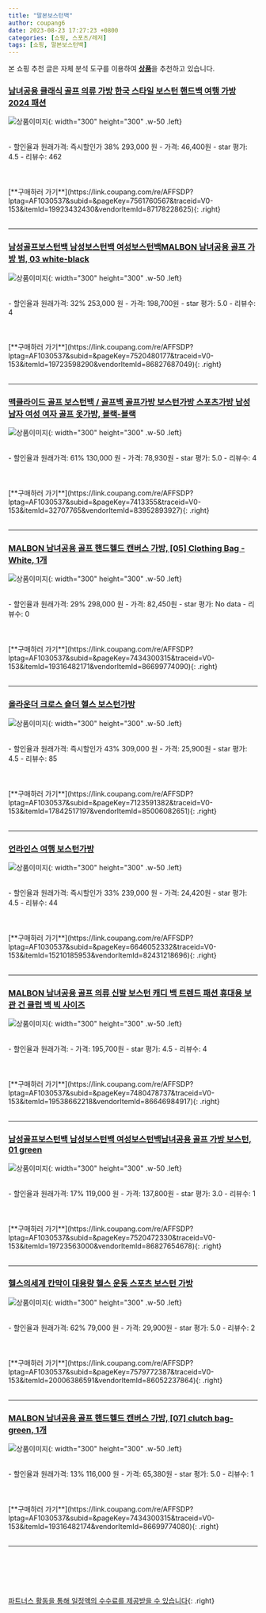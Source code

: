 ```yaml
---
title: "말본보스턴백"
author: coupang6
date: 2023-08-23 17:27:23 +0800
categories: [쇼핑, 스포츠/레저]
tags: [쇼핑, 말본보스턴백]
---
```


본 쇼핑 추천 글은 자체 분석 도구를 이용하여 [**상품**](https://link.coupang.com/a/bao1ui)을 추천하고 있습니다.

### [남녀공용 클래식 골프 의류 가방 한국 스타일 보스턴 핸드백 여행 가방 2024 패션](https://link.coupang.com/re/AFFSDP?lptag=AF1030537&subid=&pageKey=7561760567&traceid=V0-153&itemId=19923432430&vendorItemId=87178228625)

![상품이미지](https://thumbnail6.coupangcdn.com/thumbnails/remote/230x230ex/image/vendor_inventory/48b5/9cc84a2ccafb636a415916abca7b797d6a318985115fdeaab7f34fafb73f.jpg){: width="300" height="300" .w-50 .left}


<br>
- 할인율과 원래가격: 즉시할인가 38%  293,000   원
- 가격: 46,400원
- star 평가: 4.5
- 리뷰수: 462
<br>
<br>
<br>
<br>
[**구매하러 가기**](https://link.coupang.com/re/AFFSDP?lptag=AF1030537&subid=&pageKey=7561760567&traceid=V0-153&itemId=19923432430&vendorItemId=87178228625){: .right}
<br>
<br>

---

### [남성골프보스턴백 남성보스턴백 여성보스턴백MALBON 남녀공용 골프 가방 범, 03 white-black](https://link.coupang.com/re/AFFSDP?lptag=AF1030537&subid=&pageKey=7520480177&traceid=V0-153&itemId=19723598290&vendorItemId=86827687049)

![상품이미지](https://thumbnail6.coupangcdn.com/thumbnails/remote/230x230ex/image/vendor_inventory/0fb5/55d4e4cc7e4288f428bfa01f317b0c896295f48ea8245dc8269fccd92047.jpg){: width="300" height="300" .w-50 .left}


<br>
- 할인율과 원래가격: 32%  253,000   원
- 가격: 198,700원
- star 평가: 5.0
- 리뷰수: 4
<br>
<br>
<br>
<br>
[**구매하러 가기**](https://link.coupang.com/re/AFFSDP?lptag=AF1030537&subid=&pageKey=7520480177&traceid=V0-153&itemId=19723598290&vendorItemId=86827687049){: .right}
<br>
<br>

---

### [맥클라이드 골프 보스턴백 / 골프백 골프가방 보스턴가방 스포츠가방 남성 남자 여성 여자 골프 옷가방, 블랙-블랙](https://link.coupang.com/re/AFFSDP?lptag=AF1030537&subid=&pageKey=7413355&traceid=V0-153&itemId=32707765&vendorItemId=83952893927)

![상품이미지](https://thumbnail10.coupangcdn.com/thumbnails/remote/230x230ex/image/vendor_inventory/8c47/1b17b3dd8552224be5a04d8fc150b6e1e335ef29ac9d8353356458b889e5.jpg){: width="300" height="300" .w-50 .left}


<br>
- 할인율과 원래가격: 61%  130,000   원
- 가격: 78,930원
- star 평가: 5.0
- 리뷰수: 4
<br>
<br>
<br>
<br>
[**구매하러 가기**](https://link.coupang.com/re/AFFSDP?lptag=AF1030537&subid=&pageKey=7413355&traceid=V0-153&itemId=32707765&vendorItemId=83952893927){: .right}
<br>
<br>

---

### [MALBON 남녀공용 골프 핸드헬드 캔버스 가방, [05] Clothing Bag - White, 1개](https://link.coupang.com/re/AFFSDP?lptag=AF1030537&subid=&pageKey=7434300315&traceid=V0-153&itemId=19316482171&vendorItemId=86699774090)

![상품이미지](https://thumbnail9.coupangcdn.com/thumbnails/remote/230x230ex/image/vendor_inventory/bf59/8be3bb7d86069d57ae2870e25936ee3bc2c5201beb5bec87009ef6fc7f79.jpg){: width="300" height="300" .w-50 .left}


<br>
- 할인율과 원래가격: 29%  298,000   원
- 가격: 82,450원
- star 평가: No data
- 리뷰수: 0
<br>
<br>
<br>
<br>
[**구매하러 가기**](https://link.coupang.com/re/AFFSDP?lptag=AF1030537&subid=&pageKey=7434300315&traceid=V0-153&itemId=19316482171&vendorItemId=86699774090){: .right}
<br>
<br>

---

### [올라운더 크로스 숄더 헬스 보스턴가방](https://link.coupang.com/re/AFFSDP?lptag=AF1030537&subid=&pageKey=7123591382&traceid=V0-153&itemId=17842517197&vendorItemId=85006082651)

![상품이미지](https://thumbnail9.coupangcdn.com/thumbnails/remote/230x230ex/image/rs_quotation_api/sjmwmmuq/6a3b2936c96c4feb988b6d67aed6e946.jpg){: width="300" height="300" .w-50 .left}


<br>
- 할인율과 원래가격: 즉시할인가 43%  309,000   원
- 가격: 25,900원
- star 평가: 4.5
- 리뷰수: 85
<br>
<br>
<br>
<br>
[**구매하러 가기**](https://link.coupang.com/re/AFFSDP?lptag=AF1030537&subid=&pageKey=7123591382&traceid=V0-153&itemId=17842517197&vendorItemId=85006082651){: .right}
<br>
<br>

---

### [언라인스 여행 보스턴가방](https://link.coupang.com/re/AFFSDP?lptag=AF1030537&subid=&pageKey=6646052332&traceid=V0-153&itemId=15210185953&vendorItemId=82431218696)

![상품이미지](https://thumbnail7.coupangcdn.com/thumbnails/remote/230x230ex/image/rs_quotation_api/cnsy329d/3910b358757148b3a8523197caf885f4.jpg){: width="300" height="300" .w-50 .left}


<br>
- 할인율과 원래가격: 즉시할인가 33%  239,000   원
- 가격: 24,420원
- star 평가: 4.5
- 리뷰수: 44
<br>
<br>
<br>
<br>
[**구매하러 가기**](https://link.coupang.com/re/AFFSDP?lptag=AF1030537&subid=&pageKey=6646052332&traceid=V0-153&itemId=15210185953&vendorItemId=82431218696){: .right}
<br>
<br>

---

### [MALBON 남녀공용 골프 의류 신발 보스턴 캐디 백 트렌드 패션 휴대용 보관 건 클럽 백 빅 사이즈](https://link.coupang.com/re/AFFSDP?lptag=AF1030537&subid=&pageKey=7480478737&traceid=V0-153&itemId=19538662218&vendorItemId=86646984917)

![상품이미지](https://thumbnail8.coupangcdn.com/thumbnails/remote/230x230ex/image/vendor_inventory/4add/f121011ac2e67170e3c687f4f2812733934eda46a552614fc84a6db90e0e.jpg){: width="300" height="300" .w-50 .left}


<br>
- 할인율과 원래가격: 
- 가격: 195,700원
- star 평가: 4.5
- 리뷰수: 4
<br>
<br>
<br>
<br>
[**구매하러 가기**](https://link.coupang.com/re/AFFSDP?lptag=AF1030537&subid=&pageKey=7480478737&traceid=V0-153&itemId=19538662218&vendorItemId=86646984917){: .right}
<br>
<br>

---

### [남성골프보스턴백 남성보스턴백 여성보스턴백남녀공용 골프 가방 보스턴, 01 green](https://link.coupang.com/re/AFFSDP?lptag=AF1030537&subid=&pageKey=7520472330&traceid=V0-153&itemId=19723563000&vendorItemId=86827654678)

![상품이미지](https://thumbnail10.coupangcdn.com/thumbnails/remote/230x230ex/image/vendor_inventory/c8da/b77893c419dde0d03f8445925df2a6a385a225cea8144f667046b7294034.jpg){: width="300" height="300" .w-50 .left}


<br>
- 할인율과 원래가격: 17%  119,000   원
- 가격: 137,800원
- star 평가: 3.0
- 리뷰수: 1
<br>
<br>
<br>
<br>
[**구매하러 가기**](https://link.coupang.com/re/AFFSDP?lptag=AF1030537&subid=&pageKey=7520472330&traceid=V0-153&itemId=19723563000&vendorItemId=86827654678){: .right}
<br>
<br>

---

### [헬스의세계 칸막이 대용량 헬스 운동 스포츠 보스턴 가방](https://link.coupang.com/re/AFFSDP?lptag=AF1030537&subid=&pageKey=7579772387&traceid=V0-153&itemId=20006386591&vendorItemId=86052237864)

![상품이미지](https://thumbnail9.coupangcdn.com/thumbnails/remote/230x230ex/image/vendor_inventory/0efa/6eaf4a026b2283c77fd6e8b6de6a3e3a4e47d1bce27009c3a8081fa64739.jpg){: width="300" height="300" .w-50 .left}


<br>
- 할인율과 원래가격: 62%  79,000   원
- 가격: 29,900원
- star 평가: 5.0
- 리뷰수: 2
<br>
<br>
<br>
<br>
[**구매하러 가기**](https://link.coupang.com/re/AFFSDP?lptag=AF1030537&subid=&pageKey=7579772387&traceid=V0-153&itemId=20006386591&vendorItemId=86052237864){: .right}
<br>
<br>

---

### [MALBON 남녀공용 골프 핸드헬드 캔버스 가방, [07] clutch bag-green, 1개](https://link.coupang.com/re/AFFSDP?lptag=AF1030537&subid=&pageKey=7434300315&traceid=V0-153&itemId=19316482174&vendorItemId=86699774080)

![상품이미지](https://thumbnail9.coupangcdn.com/thumbnails/remote/230x230ex/image/vendor_inventory/a2eb/d9f0ea7a05f283e4ade80156e8f40fb6c2c7bab6c8788cde457314ca8d1e.jpg){: width="300" height="300" .w-50 .left}


<br>
- 할인율과 원래가격: 13%  116,000   원
- 가격: 65,380원
- star 평가: 5.0
- 리뷰수: 1
<br>
<br>
<br>
<br>
[**구매하러 가기**](https://link.coupang.com/re/AFFSDP?lptag=AF1030537&subid=&pageKey=7434300315&traceid=V0-153&itemId=19316482174&vendorItemId=86699774080){: .right}
<br>
<br>

---
<br><br><br><br><br> [파트너스 활동을 통해 일정액의 수수료를 제공받을 수 있습니다](https://link.coupang.com/a/bao1ui){: .right}